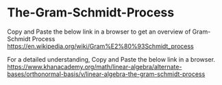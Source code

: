 # The-Gram-Schmidt-Process
Copy and Paste the below link in a browser to get an overview of Gram-Schmidt Process
https://en.wikipedia.org/wiki/Gram%E2%80%93Schmidt_process

For a detailed understanding, Copy and Paste the below link in a browser.
https://www.khanacademy.org/math/linear-algebra/alternate-bases/orthonormal-basis/v/linear-algebra-the-gram-schmidt-process
